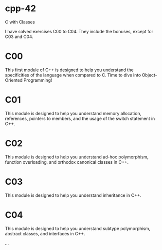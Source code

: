 # cpp-42
C with Classes

I have solved exercises C00 to C04. They include the bonuses, except for C03 and C04.

# C00
This first module of C++ is designed to help you understand the specificities of the language when compared to C. Time to dive into Object-Oriented Programming!

# C01
This module is designed to help you understand memory allocation, references, pointers to members, and the usage of the switch statement in C++.

# C02
This module is designed to help you understand ad-hoc polymorphism, function overloading, and orthodox canonical classes in C++.

# C03
This module is designed to help you understand inheritance in C++.

# C04
This module is designed to help you understand subtype polymorphism, abstract classes, and interfaces in C++.

...
